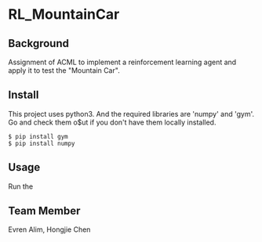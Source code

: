 # RL_MountainCar

## Background
Assignment of ACML to implement a reinforcement learning agent and apply it to test the "Mountain Car".

## Install
This project uses python3. And the required libraries are 'numpy' and 'gym'. Go and check them o$ut if you don't have them locally installed.
```
$ pip install gym
$ pip install numpy
```
## Usage
Run the 

## Team Member
Evren Alim, 
Hongjie Chen
